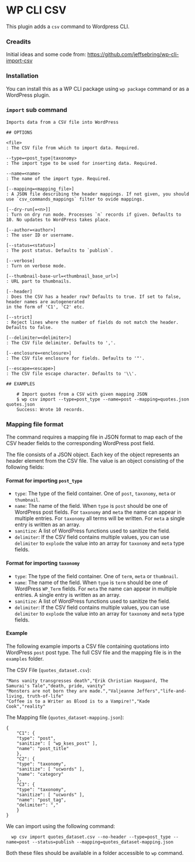 # WP CLI CSV

This plugin adds a `csv` command to Wordpress CLI.

### Creadits

Initial ideas and some code from: https://github.com/jeffsebring/wp-cli-import-csv

### Installation

You can install this as a WP CLI package using `wp package` command or as a WordPress plugin.
### `import` sub command

	Imports data from a CSV file into WordPress
	
	## OPTIONS
	
	<file>
	: The CSV file from which to import data. Required.
	
	--type=<post_type|taxonomy>
	: The import type to be used for inserting data. Required.
	
	--name=<name>
	: The name of the import type. Required.
	
	[--mapping=<mapping_file>]
	: A JSON file describing the header mappings. If not given, you should use `csv_commands_mappings` filter to ovide mappings.
	
	[--dry-run[=<n>]]
	: Turn on dry run mode. Processes `n` records if given. Defaults to 10. No updates to WordPress takes place.
	
	[--author=<author>]
	: The user ID or username.
	
	[--status=<status>]
	: The post status. Defaults to `publish`.
	
	[--verbose]
	: Turn on verbose mode.
	
	[--thumbnail-base-url=<thumbnail_base_url>]
	: URL part to thumbnails.
	
	[--header]
	: Does the CSV has a header row? Defaults to true. If set to false, header names are autogenerated
	in the form of 'C1', 'C2' etc.
	
	[--strict]
	: Reject lines where the number of fields do not match the header. Defaults to false.
	
	[--delimiter=<delimiter>]
	: The CSV file delimiter. Defaults to ','.
	
	[--enclosure=<enclosure>]
	: The CSV file enclosure for fields. Defaults to '"'.
	
	[--escape=<escape>]
	: The CSV file escape character. Defaults to '\\'.
	
	## EXAMPLES
	
	    # Import quotes from a CSV with given mapping JSON
	    $ wp csv import --type=post_type --name=post --mapping=quotes.json quotes.json
	    Success: Wrote 10 records.
	

### Mapping file format

The command requires a mapping file in JSON format to map each of the CSV header fields to the corresponding WordPress post field.

The file consists of a JSON object. Each key of the object represents an header element from the CSV file. The value is an object consisting of the following fields:

#### Format for importing `post_type`

* `type`: The type of the field container. One of `post`, `taxonomy`, `meta` or `thumbnail`.
* `name`: The name of the field. When `type` is `post` should be one of WordPress post fields.
   For `taxonomy` and `meta` the name can appear in multiple entries. For `taxonomy` all terms will be written. For `meta` a single entry is written as an array.
* `sanitize`: A list of WordPress functions used to sanitize the field.
* `delimiter`: If the CSV field contains multiple values, you can use `delimiter` to `explode` the value into an array for `taxonomy` and `meta` type fields.

#### Format for importing `taxonomy`

* `type`: The type of the field container. One of `term`, `meta` or `thumbnail`.
* `name`: The name of the field. When `type` is `term` should be one of WordPress `WP_Term` fields.
   For `meta` the name can appear in multiple entries. A single entry is written as an array.
* `sanitize`: A list of WordPress functions used to sanitize the field.
* `delimiter`: If the CSV field contains multiple values, you can use `delimiter` to `explode` the value into an array for `taxonomy` and `meta` type fields.

#### Example

The following example imports a CSV file containing quotations into WordPress `post` post type. The full CSV file and the mapping file is in the `examples` folder.

The CSV File (`quotes_dataset.csv`):

	"Mans vanity transgresses death","Erik Christian Haugaard, The Samurai's Tale","death, pride, vanity"
	"Monsters are not born they are made.","Valjeanne Jeffers","life-and-living, truth-of-life"
	"Coffee is to a Writer as Blood is to a Vampire!","Kade Cook","reality"

The Mapping file (`quotes_dataset-mapping.json`):

	{
	    "C1": {
		"type": "post",
		"sanitize": [ "wp_kses_post" ],
		"name": "post_title"
	    },
	    "C2": {
		"type": "taxonomy",
		"sanitize": [ "ucwords" ],
		"name": "category"
	    },
	    "C3": {
		"type": "taxonomy",
		"sanitize": [ "ucwords" ],
		"name": "post_tag",
		"delimiter": ","
	    }
	}

We can import using the following command:

```
  wp csv import quotes_dataset.csv --no-header --type=post_type --name=post --status=publish --mapping=quotes_dataset-mapping.json
```
Both these files should be available in a folder accessible to `wp` command.

